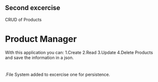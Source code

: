 ## Second excercise
CRUD of Products
# Product Manager
With this application you can:
1.Create
2.Read
3.Update
4.Delete
Products and save the information in a json.
#
.File System added to excercise one for persistence.

